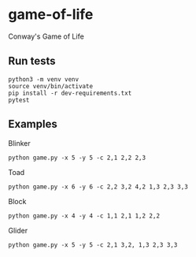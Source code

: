 # game-of-life
Conway's Game of Life

## Run tests
```
python3 -m venv venv
source venv/bin/activate
pip install -r dev-requirements.txt
pytest
```
## Examples
Blinker
```
python game.py -x 5 -y 5 -c 2,1 2,2 2,3
```
Toad
```
python game.py -x 6 -y 6 -c 2,2 3,2 4,2 1,3 2,3 3,3
```
Block
```
python game.py -x 4 -y 4 -c 1,1 2,1 1,2 2,2
```
Glider
```
python game.py -x 5 -y 5 -c 2,1 3,2, 1,3 2,3 3,3
```
